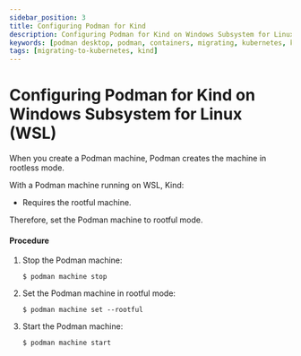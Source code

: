 ```yaml
---
sidebar_position: 3
title: Configuring Podman for Kind
description: Configuring Podman for Kind on Windows Subsystem for Linux (WSL).
keywords: [podman desktop, podman, containers, migrating, kubernetes, kind]
tags: [migrating-to-kubernetes, kind]
---
```


# Configuring Podman for Kind on Windows Subsystem for Linux (WSL)

When you create a Podman machine, Podman creates the machine in rootless mode.

With a Podman machine running on WSL, Kind:

- Requires the rootful machine.

Therefore, set the Podman machine to rootful mode.

#### Procedure

1. Stop the Podman machine:

   ```shell-session
   $ podman machine stop
   ```

2. Set the Podman machine in rootful mode:

   ```shell-session
   $ podman machine set --rootful
   ```

3. Start the Podman machine:

   ```shell-session
   $ podman machine start
   ```
